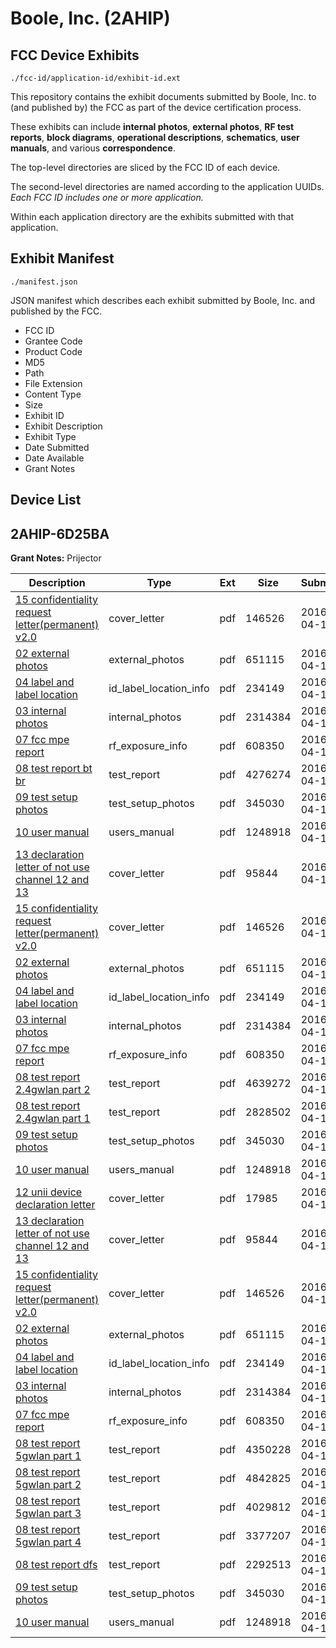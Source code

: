 # Boole, Inc. (2AHIP)
## FCC Device Exhibits

```
./fcc-id/application-id/exhibit-id.ext
```

This repository contains the exhibit documents submitted by Boole, Inc. to (and published by) the FCC as part of the device certification process.

These exhibits can include **internal photos**, **external photos**, **RF test reports**, **block diagrams**, **operational descriptions**, **schematics**, **user manuals**, and various **correspondence**.

The top-level directories are sliced by the FCC ID of each device.

The second-level directories are named according to the application UUIDs. *Each FCC ID includes one or more application.*

Within each application directory are the exhibits submitted with that application. 

## Exhibit Manifest

```
./manifest.json
```

JSON manifest which describes each exhibit submitted by Boole, Inc. and published by the FCC.

- FCC ID
- Grantee Code
- Product Code
- MD5
- Path
- File Extension
- Content Type
- Size
- Exhibit ID
- Exhibit Description
- Exhibit Type
- Date Submitted
- Date Available
- Grant Notes

## Device List
## 2AHIP-6D25BA
**Grant Notes:** Prijector

| Description | Type | Ext | Size | Submitted | Available |
| ----------- | ---- | --- | ---- | --------- | --------- |
| [15 confidentiality request letter(permanent) v2.0](2AHIP-6D25BA/57f5d87b648b7cf441a972200e8c1470/2959247.pdf) | cover_letter | pdf | 146526 | 2016-04-14 | 2016-04-14 |
| [02 external photos](2AHIP-6D25BA/57f5d87b648b7cf441a972200e8c1470/2959245.pdf) | external_photos | pdf | 651115 | 2016-04-14 | 2016-04-14 |
| [04 label and label location](2AHIP-6D25BA/57f5d87b648b7cf441a972200e8c1470/2959237.pdf) | id_label_location_info | pdf | 234149 | 2016-04-14 | 2016-04-14 |
| [03 internal photos](2AHIP-6D25BA/57f5d87b648b7cf441a972200e8c1470/2959241.pdf) | internal_photos | pdf | 2314384 | 2016-04-14 | 2016-04-14 |
| [07 fcc mpe report](2AHIP-6D25BA/57f5d87b648b7cf441a972200e8c1470/2959244.pdf) | rf_exposure_info | pdf | 608350 | 2016-04-14 | 2016-04-14 |
| [08 test report bt br](2AHIP-6D25BA/57f5d87b648b7cf441a972200e8c1470/2959243.pdf) | test_report | pdf | 4276274 | 2016-04-14 | 2016-04-14 |
| [09 test setup photos](2AHIP-6D25BA/57f5d87b648b7cf441a972200e8c1470/2959239.pdf) | test_setup_photos | pdf | 345030 | 2016-04-14 | 2016-04-14 |
| [10 user manual](2AHIP-6D25BA/57f5d87b648b7cf441a972200e8c1470/2959242.pdf) | users_manual | pdf | 1248918 | 2016-04-14 | 2016-04-14 |
| [13 declaration letter of not use channel 12 and 13](2AHIP-6D25BA/06904674381631a5c4062f81f34f556f/2959255.pdf) | cover_letter | pdf | 95844 | 2016-04-14 | 2016-04-14 |
| [15 confidentiality request letter(permanent) v2.0](2AHIP-6D25BA/06904674381631a5c4062f81f34f556f/2959247.pdf) | cover_letter | pdf | 146526 | 2016-04-14 | 2016-04-14 |
| [02 external photos](2AHIP-6D25BA/06904674381631a5c4062f81f34f556f/2959245.pdf) | external_photos | pdf | 651115 | 2016-04-14 | 2016-04-14 |
| [04 label and label location](2AHIP-6D25BA/06904674381631a5c4062f81f34f556f/2959237.pdf) | id_label_location_info | pdf | 234149 | 2016-04-14 | 2016-04-14 |
| [03 internal photos](2AHIP-6D25BA/06904674381631a5c4062f81f34f556f/2959241.pdf) | internal_photos | pdf | 2314384 | 2016-04-14 | 2016-04-14 |
| [07 fcc mpe report](2AHIP-6D25BA/06904674381631a5c4062f81f34f556f/2959244.pdf) | rf_exposure_info | pdf | 608350 | 2016-04-14 | 2016-04-14 |
| [08 test report 2.4gwlan part 2](2AHIP-6D25BA/06904674381631a5c4062f81f34f556f/2959249.pdf) | test_report | pdf | 4639272 | 2016-04-14 | 2016-04-14 |
| [08 test report 2.4gwlan part 1](2AHIP-6D25BA/06904674381631a5c4062f81f34f556f/2959251.pdf) | test_report | pdf | 2828502 | 2016-04-14 | 2016-04-14 |
| [09 test setup photos](2AHIP-6D25BA/06904674381631a5c4062f81f34f556f/2959239.pdf) | test_setup_photos | pdf | 345030 | 2016-04-14 | 2016-04-14 |
| [10 user manual](2AHIP-6D25BA/06904674381631a5c4062f81f34f556f/2959242.pdf) | users_manual | pdf | 1248918 | 2016-04-14 | 2016-04-14 |
| [12 unii device declaration letter](2AHIP-6D25BA/2e672f38d52cc0d53688b47773e55ee4/2959470.pdf) | cover_letter | pdf | 17985 | 2016-04-14 | 2016-04-14 |
| [13 declaration letter of not use channel 12 and 13](2AHIP-6D25BA/2e672f38d52cc0d53688b47773e55ee4/2959255.pdf) | cover_letter | pdf | 95844 | 2016-04-14 | 2016-04-14 |
| [15 confidentiality request letter(permanent) v2.0](2AHIP-6D25BA/2e672f38d52cc0d53688b47773e55ee4/2959247.pdf) | cover_letter | pdf | 146526 | 2016-04-14 | 2016-04-14 |
| [02 external photos](2AHIP-6D25BA/2e672f38d52cc0d53688b47773e55ee4/2959245.pdf) | external_photos | pdf | 651115 | 2016-04-14 | 2016-04-14 |
| [04 label and label location](2AHIP-6D25BA/2e672f38d52cc0d53688b47773e55ee4/2959237.pdf) | id_label_location_info | pdf | 234149 | 2016-04-14 | 2016-04-14 |
| [03 internal photos](2AHIP-6D25BA/2e672f38d52cc0d53688b47773e55ee4/2959241.pdf) | internal_photos | pdf | 2314384 | 2016-04-14 | 2016-04-14 |
| [07 fcc mpe report](2AHIP-6D25BA/2e672f38d52cc0d53688b47773e55ee4/2959244.pdf) | rf_exposure_info | pdf | 608350 | 2016-04-14 | 2016-04-14 |
| [08 test report 5gwlan part 1](2AHIP-6D25BA/2e672f38d52cc0d53688b47773e55ee4/2959463.pdf) | test_report | pdf | 4350228 | 2016-04-14 | 2016-04-14 |
| [08 test report 5gwlan part 2](2AHIP-6D25BA/2e672f38d52cc0d53688b47773e55ee4/2959464.pdf) | test_report | pdf | 4842825 | 2016-04-14 | 2016-04-14 |
| [08 test report 5gwlan part 3](2AHIP-6D25BA/2e672f38d52cc0d53688b47773e55ee4/2959465.pdf) | test_report | pdf | 4029812 | 2016-04-14 | 2016-04-14 |
| [08 test report 5gwlan part 4](2AHIP-6D25BA/2e672f38d52cc0d53688b47773e55ee4/2959466.pdf) | test_report | pdf | 3377207 | 2016-04-14 | 2016-04-14 |
| [08 test report dfs](2AHIP-6D25BA/2e672f38d52cc0d53688b47773e55ee4/2959479.pdf) | test_report | pdf | 2292513 | 2016-04-14 | 2016-04-14 |
| [09 test setup photos](2AHIP-6D25BA/2e672f38d52cc0d53688b47773e55ee4/2959239.pdf) | test_setup_photos | pdf | 345030 | 2016-04-14 | 2016-04-14 |
| [10 user manual](2AHIP-6D25BA/2e672f38d52cc0d53688b47773e55ee4/2959242.pdf) | users_manual | pdf | 1248918 | 2016-04-14 | 2016-04-14 |
